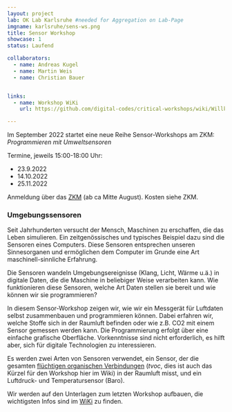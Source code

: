```yaml
---
layout: project
lab: OK Lab Karlsruhe #needed for Aggregation on Lab-Page
imgname: karlsruhe/sens-ws.png
title: Sensor Workshop
showcase: 1
status: Laufend

collaborators:
  - name: Andreas Kugel
  - name: Martin Weis
  - name: Christian Bauer


links:
  - name: Workshop WiKi
    url: https://github.com/digital-codes/critical-workshops/wiki/Willkommen

---
```



Im September 2022 startet eine neue Reihe Sensor-Workshops am ZKM: *Programmieren mit Umweltsensoren*

Termine, jeweils 15:00-18:00 Uhr:

 * 23.9.2022
 * 14.10.2022
 * 25.11.2022

Anmeldung über das [ZKM](https://zkm.de/de/search/site?search=sensoren) (ab ca Mitte August). Kosten siehe ZKM.

### Umgebungssensoren
Seit Jahrhunderten versucht der Mensch, Maschinen zu erschaffen, die das Leben simulieren. Ein zeitgenössisches und typisches Beispiel dazu sind die Sensoren eines Computers. Diese Sensoren entsprechen unseren Sinnesorganen und ermöglichen dem Computer im Grunde eine Art maschinell-sinnliche Erfahrung.

Die Sensoren wandeln Umgebungsereignisse (Klang, Licht, Wärme u.ä.) in digitale Daten, die die Maschine in beliebiger Weise verarbeiten kann. Wie funktionieren diese Sensoren, welche Art Daten stellen sie bereit und wie können wir sie programmieren?

In diesem Sensor-Workshop zeigen wir, wie wir ein Messgerät für Luftdaten selbst zusammenbauen und programmieren können. Dabei erfahren wir, welche Stoffe sich in der Raumluft befinden oder wie z.B. CO2 mit einem Sensor gemessen werden kann. Die Programmierung erfolgt über eine einfache grafische Oberfläche. Vorkenntnisse sind nicht erforderlich, es hilft aber, sich für digitale Technologien zu interessieren.

Es werden zwei Arten von Sensoren verwendet, ein Sensor, der die gesamten [flüchtigen organischen Verbindungen](https://de.wikipedia.org/wiki/Fl%C3%BCchtige_organische_Verbindungen) (*tvoc*, dies ist auch das Kürzel für den Workshop hier im Wiki) in der Raumluft misst, und ein Luftdruck- und Temperatursensor (Baro).

Wir werden auf den Unterlagen zum letzten Workshop aufbauen, die wichtigsten Infos sind im [WiKi](https://github.com/digital-codes/critical-workshops/wiki/Willkommen) zu finden.
